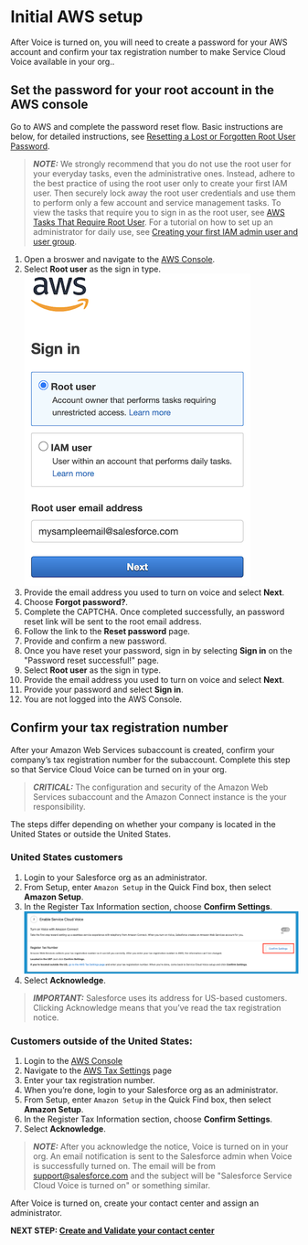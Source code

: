# Initial AWS setup

After Voice is turned on, you will need to create a password for your AWS account and confirm your tax registration number to make Service Cloud Voice available in your org.. 

## Set the password for your root account in the AWS console
Go to AWS and complete the password reset flow. Basic instructions are below, for detailed instructions, see [Resetting a Lost or Forgotten Root User Password](https://docs.aws.amazon.com/IAM/latest/UserGuide/id_credentials_access-keys_retrieve.html#reset-root-password).

> **_NOTE:_** We strongly recommend that you do not use the root user for your everyday tasks, even the administrative ones. Instead, adhere to the best practice of using the root user only to create your first IAM user. Then securely lock away the root user credentials and use them to perform only a few account and service management tasks. To view the tasks that require you to sign in as the root user, see [AWS Tasks That Require Root User](https://docs.aws.amazon.com/general/latest/gr/aws_tasks-that-require-root.html). For a tutorial on how to set up an administrator for daily use, see [Creating your first IAM admin user and user group](https://docs.aws.amazon.com/IAM/latest/UserGuide/getting-started_create-admin-group.html).

1.  Open a broswer and navigate to the [AWS Console](https://console.aws.amazon.com/).
1.  Select **Root user** as the sign in type. ![Login as Root](/static/01/aws_login.png)
1.  Provide the email address you used to turn on voice and select **Next**.
1.  Choose **Forgot password?**.
1.  Complete the CAPTCHA. Once completed successfully, an password reset link will be sent to the root email address.
1.  Follow the link to the **Reset password** page.
1.  Provide and confirm a new password. 
1.  Once you have reset your password, sign in by selecting **Sign in** on the "Password reset successful!" page.
1.  Select **Root user** as the sign in type.
1.  Provide the email address you used to turn on voice and select **Next**.
1.  Provide your password and select **Sign in**.
1.  You are not logged into the AWS Console.

## Confirm your tax registration number
After your Amazon Web Services subaccount is created, confirm your company’s tax registration number for the subaccount. Complete this step so that Service Cloud Voice can be turned on in your org.

> **_CRITICAL:_** The configuration and security of the Amazon Web Services subaccount and the Amazon Connect instance is the your responsibility.

The steps differ depending on whether your company is located in the United States or outside the United States.

### United States customers
1.  Login to your Salesforce org as an administrator.
1.  From Setup, enter `Amazon Setup` in the Quick Find box, then select **Amazon Setup**.
1.  In the Register Tax Information section, choose **Confirm Settings**. ![Login as Root](/static/01/confirm_tax.png)
1.  Select **Acknowledge**.

> **_IMPORTANT:_** Salesforce uses its address for US-based customers. Clicking Acknowledge means that you’ve read the tax registration notice.

### Customers outside of the United States:

1.  Login to the [AWS Console](https://console.aws.amazon.com/)
1.  Navigate to the [AWS Tax Settings](https://console.aws.amazon.com/billing/home?#/tax) page 
1.  Enter your tax registration number. 
1.  When you’re done, login to your Salesforce org as an administrator.
1.  From Setup, enter `Amazon Setup` in the Quick Find box, then select **Amazon Setup**.
1.  In the Register Tax Information section, choose **Confirm Settings**.
1.  Select **Acknowledge**.

> **_NOTE:_** After you acknowledge the notice, Voice is turned on in your org. An email notification is sent to the Salesforce admin when Voice is successfully turned on. The email will be from support@salesforce.com and the subject will be "Salesforce Service Cloud Voice is turned on" or something similar.

After Voice is turned on, create your contact center and assign an administrator.

**NEXT STEP: [Create and Validate your contact center](prep_06.md)**
